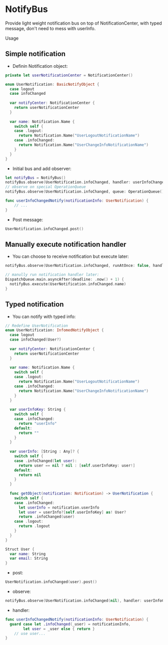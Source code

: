 # NotifyBus

Provide light weight notification bus on top of NotificationCenter, with typed message, don't need to mess with userInfo.

Usage

## Simple notification

- Definin Notification object:

```swift
private let userNotificationCenter = NotificationCenter()

enum UserNotification: BasicNotifyObject {
  case logout
  case infoChanged
  
  var notifyCenter: NotificationCenter {
    return userNotificationCenter
  }
  
  var name: Notification.Name {
    switch self {
    case .logout:
      return Notification.Name("UserLogoutNotificationName")
    case .infoChanged:
      return Notification.Name("UserChangeInfoNotificationName")
    }
  } 
}
```

- Initial bus and add observer:

```swift
let notifyBus = NotifyBus()
notifyBus.observe(UserNotification.infoChanged, handler: userInfoChangedNotify)
// observe on special OperationQueue
notifyBus.observe(UserNotification.infoChanged, queue: OperationQueue(), runAtOnce: false, handler: userInfoChangedNotify)

func userInfoChangedNotify(notificationInfo: UserNotification) {
	// ...
}
```

- Post message:

```swift
UserNotification.infoChanged.post()
```

## Manually execute notification handler

- You can choose to receive notification but execute later:

```swift
notifyBus.observe(UserNotification.infoChanged, runAtOnce: false, handler: userInfoChangedNotify)

// manully run notification handler later:
DispatchQueue.main.asyncAfter(deadline: .now() + 1) {
  notifyBus.execute(UserNotification.infoChanged.name)
}
```

## Typed notification

- You can notify with typed info:

```swift
// Redefine UserNotification
enum UserNotification: InfomedNotifyObject {
  case logout
  case infoChanged(User?)
  
  var notifyCenter: NotificationCenter {
    return userNotificationCenter
  }
  
  var name: Notification.Name {
    switch self {
    case .logout:
      return Notification.Name("UserLogoutNotificationName")
    case .infoChanged:
      return Notification.Name("UserChangeInfoNotificationName")
    }
  }
  
  var userInfoKey: String {
    switch self {
    case .infoChanged:
      return "userInfo"
    default:
      return ""
    }
  }
  
  var userInfo: [String : Any]? {
    switch self {
    case .infoChanged(let user):
      return user == nil ? nil : [self.userInfoKey: user!]
    default:
      return nil
    }
  }
  
  func getObject(notification: Notification) -> UserNotification {
    switch self {
    case .infoChanged:
      let userInfo = notification.userInfo
      let user = userInfo?[self.userInfoKey] as! User?
      return .infoChanged(user)
    case .logout:
      return .logout
    }
  } 
}

Struct User {
  var name: String
  var email: String
}
```

- post:

```swift
UserNotification.infoChanged(user).post()
```

- observe:

```swift
notifyBus.observe(UserNotification.infoChanged(nil), handler: userInfoChangedNotify)
```

- handler:

```swift
func userInfoChangedNotify(notificationInfo: UserNotification) {
  guard case let .infoChanged(_user) = notificationInfo,
        let user = _user else { return }
	// use user...
}
```